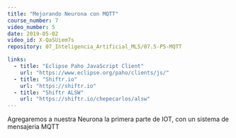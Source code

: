 ```yaml
---
title: "Mejorando Neurona con MQTT"
course_number: 7
video_number: 5
date: 2019-05-02
video_id: X-QaSUiem7s
repository: 07_Inteligencia_Artificial_ML5/07.5-P5-MQTT

links:
  - title: "Eclipse Paho JavaScript Client"
    url: "https://www.eclipse.org/paho/clients/js/"
  - title: "Shiftr.io"
    url: "https://shiftr.io"
  - title: "Shiftr ALSW"
    url: "https://shiftr.io/chepecarlos/alsw"
---
```


Agregaremos a nuestra Neurona la primera parte de IOT, con un sistema de mensajeria MQTT
